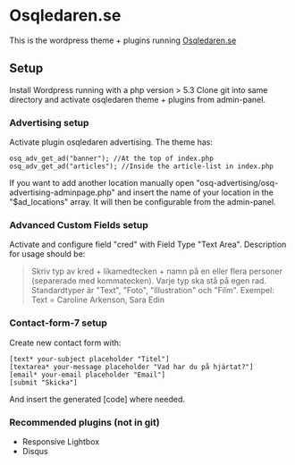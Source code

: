 # Osqledaren.se

This is the wordpress theme + plugins running [Osqledaren.se](http://osqledaren.se)

## Setup

Install Wordpress running with a php version > 5.3
Clone git into same directory and activate osqledaren theme + plugins from admin-panel.

### Advertising setup

Activate plugin osqledaren advertising. The theme has:
```
osq_adv_get_ad("banner"); //At the top of index.php
osq_adv_get_ad("articles"); //Inside the article-list in index.php
```
If you want to add another location manually open "osq-advertising/osq-advertising-adminpage.php" and insert the name of your location in the "$ad_locations" array. It will then be configurable from the admin-panel.


### Advanced Custom Fields setup
 
Activate and configure field "cred" with Field Type "Text Area". Description for usage should be:
>Skriv typ av kred + likamedtecken + namn på en eller flera personer (separerade med kommatecken). Varje typ ska stå på egen rad. Standardtyper är "Text", "Foto", "Illustration" och "Film". Exempel:
Text = Caroline Arkenson, Sara Edin 

### Contact-form-7 setup
Create new contact form with:
```
[text* your-subject placeholder "Titel"]
[textarea* your-message placeholder "Vad har du på hjärtat?"]
[email* your-email placeholder "Email"]
[submit "Skicka"]
```
 And insert the generated [code] where needed.

### Recommended plugins (not in git)
* Responsive Lightbox
* Disqus

